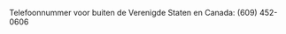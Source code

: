 Telefoonnummer voor buiten de Verenigde Staten en Canada: (609) 452-0606

<!--HONumber=Oct16_HO1-->


